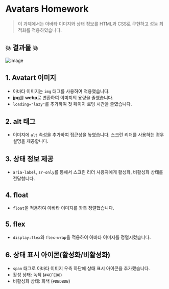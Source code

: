 # Avatars Homework

> 이 과제에서는 아바타 이미지와 상태 정보를 HTML과 CSS로 구현하고 성능 최적화를 적용하였습니다.
## 💥 결과물 💥
![image](https://github.com/user-attachments/assets/3723a46e-7de8-45fd-bb01-8ae4894a1ca1)


## 1. Avatart 이미지

- 아바타 이미지는 `img` 태그를 사용하여 적용했습니다.
- **jpg**를 **webp**로 변환하여 이미지의 용량을 줄였습니다.
- `loading="lazy"`를 추가하여 첫 페이지 로딩 시간을 줄였습니다.

## 2. alt 태그

- 이미지에 `alt` 속성을 추가하여 접근성을 높였습니다. 스크린 리더를 사용하는 경우 설명을 제공합니다.

## 3. 상태 정보 제공

- `aria-label`, `sr-only`를 통해서 스크린 리더 사용자에게 활성화, 비활성화 상태를 전달합니다.

## 4. float

- `float`을 적용하여 아바타 이미지를 좌측 정렬했습니다.

## 5. flex

- `display:flex`와 `flex-wrap`을 적용하여 아바타 이미지를 정렬시켰습니다.

## 6. 상태 표시 아이콘(활성화/비활성화)

- `span` 태그로 아바타 이미지 우측 하단에 상태 표시 아이콘을 추가했습니다.
- 활성 상태: 녹색 (`#4CFE88`)
- 비활성화 상태: 회색 (`#DBDBDB`)


